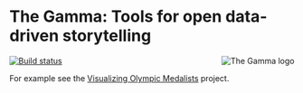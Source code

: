 # The Gamma: Tools for open data-driven storytelling

<img align="right" src="https://github.com/the-gamma/thegamma-script/raw/master/img/logo.png" alt="The Gamma logo" />


[![Build status](https://api.travis-ci.org/the-gamma/thegamma-script.svg)](https://travis-ci.org/the-gamma/thegamma-script)

For example see the [Visualizing Olympic Medalists](http://rio2016.thegamma.net/) project.

